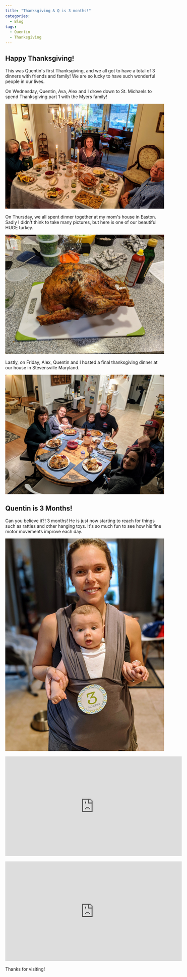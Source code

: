 ```yaml
---
title: "Thanksgiving & Q is 3 months!"
categories:
  - Blog
tags:
  - Quentin
  - Thanksgiving
---
```


## Happy Thanksgiving!

This was Quentin's first Thanksgiving, and we all got to have a total of 3 dinners with friends and family! We are so lucky to have such wonderful people in our lives.

On Wednesday, Quentin, Ava, Alex and I drove down to St. Michaels to spend Thanksgiving part 1 with the Myers family!

![Picture Title](/assets/images/myersthanksgiving.jpg)

On Thursday, we all spent dinner together at my mom's house in Easton. Sadly I didn't think to take many pictures, but here is one of our beautiful HUGE turkey.

![Picture Title](/assets/images/momthanksgiving.jpg)

Lastly, on Friday, Alex, Quentin and I hosted a final thanksgiving dinner at our house in Stevensville Maryland.

![Picture Title](/assets/images/mccoythanksgiving.jpg)

## Quentin is 3 Months!

Can you believe it?! 3 months! He is just now starting to reach for things such as rattles and other hanging toys. It's so much fun to see how his fine motor movements improve each day.

![Picture Title](/assets/images/3month.jpg)

<p>
</p>

<iframe width="560" height="315" src="https://www.youtube.com/embed/wtae5m_3Kc8" frameborder="0" allow="accelerometer; autoplay; encrypted-media; gyroscope; picture-in-picture" allowfullscreen></iframe>

<p>
</p>

<iframe width="560" height="315" src="https://www.youtube.com/embed/Ax100snCi0A" frameborder="0" allow="accelerometer; autoplay; encrypted-media; gyroscope; picture-in-picture" allowfullscreen></iframe>

Thanks for visiting!
